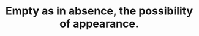 ---
title: Empty as in absence, the possibility of appearance.
tags: buddhism experience nondual
---